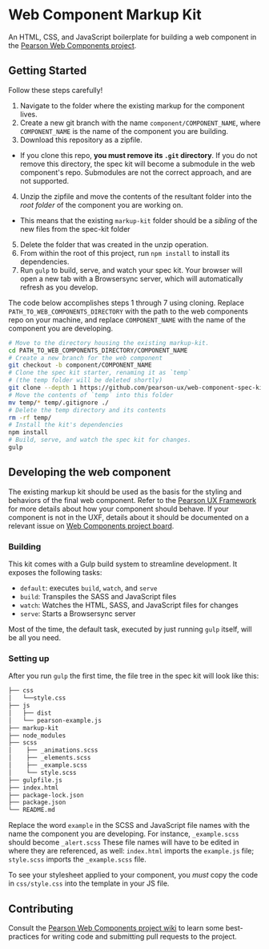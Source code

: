 # Web Component Markup Kit

An HTML, CSS, and JavaScript boilerplate for building a web component in the [Pearson Web Components project](https://github.com/pearson-ux/web-components).

## Getting Started

Follow these steps carefully!

1. Navigate to the folder where the existing markup for the component lives.
2. Create a new git branch with the name `component/COMPONENT_NAME`, where `COMPONENT_NAME` is the name of the component you are building.
3. Download this repository as a zipfile. 
  * If you clone this repo, **you must remove its `.git` directory**. If you do not remove this directory, the spec kit will become a submodule in the web component's repo. Submodules are not the correct approach, and are not supported.
4. Unzip the zipfile and move the contents of the resultant folder into the _root folder_ of the component you are working on.
  * This means that the existing `markup-kit` folder should be a _sibling_ of the new files from the spec-kit folder
5. Delete the folder that was created in the unzip operation.
5. From within the root of this project, run `npm install` to install its dependencies.
7. Run `gulp` to build, serve, and watch your spec kit. Your browser will open a new tab with a Browsersync server, which will automatically refresh as you develop.

The code below accomplishes steps 1 through 7 using cloning. Replace `PATH_TO_WEB_COMPONENTS_DIRECTORY` with the path to the web components repo on your machine, and replace `COMPONENT_NAME` with the name of the component you are developing.

```bash
# Move to the directory housing the existing markup-kit.
cd PATH_TO_WEB_COMPONENTS_DIRECTORY/COMPONENT_NAME
# Create a new branch for the web component
git checkout -b component/COMPONENT_NAME
# Clone the spec kit starter, renaming it as `temp`
# (the temp folder will be deleted shortly)
git clone --depth 1 https://github.com/pearson-ux/web-component-spec-kit temp 
# Move the contents of `temp` into this folder
mv temp/* temp/.gitignore ./
# Delete the temp directory and its contents
rm -rf temp/
# Install the kit's dependencies
npm install
# Build, serve, and watch the spec kit for changes.
gulp
```

## Developing the web component

The existing markup kit should be used as the basis for the styling and behaviors of the final web component. Refer to the [Pearson UX Framework](https://uxframework.pearson.com/) for more details about how your component should behave. If your component is not in the UXF, details about it should be documented on a relevant issue on [Web Components project board](https://github.com/pearson-ux/web-components/projects).

### Building

This kit comes with a Gulp build system to streamline development. It exposes the following tasks:

- `default`: executes `build`, `watch`, and `serve`
- `build`: Transpiles the SASS and JavaScript files
- `watch`: Watches the HTML, SASS, and JavaScript files for changes
- `serve`: Starts a Browsersync server

Most of the time, the default task, executed by just running `gulp` itself, will be all you need.

### Setting up

After you run `gulp` the first time, the file tree in the spec kit will look like this:

``` bash
├── css
│   └──style.css
├── js
│   ├── dist
│   └── pearson-example.js
├── markup-kit
├── node_modules
├── scss
│    ├── _animations.scss
│    ├── _elements.scss
│    ├── _example.scss
│    └── style.scss
├── gulpfile.js
├── index.html
├── package-lock.json
├── package.json
└── README.md
```

Replace the word `example` in the SCSS and JavaScript file names with the name the component you are developing. For instance, `_example.scss` should become `_alert.scss` These file names will have to be edited in where they are referenced, as well: `index.html` imports the `example.js` file; `style.scss` imports the `_example.scss` file.

To see your stylesheet applied to your component, you _must_ copy the code in `css/style.css` into the template in your JS file.

## Contributing

Consult the [Pearson Web Components project wiki](https://github.com/pearson-ux/web-components/wiki) to learn some best-practices for writing code and submitting pull requests to the project.